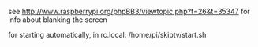 see http://www.raspberrypi.org/phpBB3/viewtopic.php?f=26&t=35347
for info about blanking the screen

for starting automatically, in rc.local:
/home/pi/skiptv/start.sh
